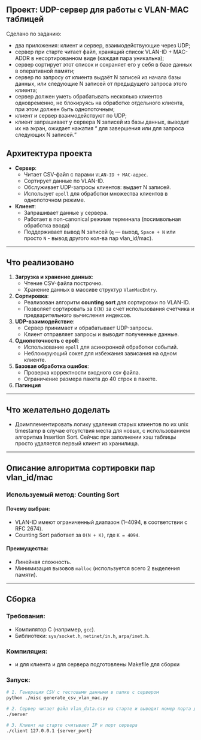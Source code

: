 **Проект: UDP-сервер для работы с VLAN-MAC таблицей**
---

Сделано по заданию:
- два приложения: клиент и сервер, взаимодействующие через UDP;
- сервер при старте читает файл, хранящий список VLAN-ID + MAC-ADDR в несортированном виде (каждая пара уникальна);
- сервер сортирует этот список и сохраняет его у себя в базе данных в оперативной памяти;
- сервер по запросу от клиента выдаёт N записей из начала базы данных, или следующие N записей от предыдущего запроса этого клиента;
- сервер должен уметь обрабатывать несколько клиентов одновременно, не блокируясь на обработке отдельного клиента, при этом должен быть однопоточным;
- клиент и сервер взаимодействуют по UDP;
- клиент запрашивает у сервера N записей из базы данных, выводит их на экран, ожидает нажатия <q> для завершения или <space> для запроса следующих N записей.

## Архитектура проекта  
- **Сервер**:  
  - Читает CSV-файл с парами `VLAN-ID + MAC-адрес`.  
  - Сортирует данные по VLAN-ID.
  - Обслуживает UDP-запросы клиентов: выдает N записей.
  - Использует `epoll` для обработки множества клиентов в однопоточном режиме.  
- **Клиент**:  
  - Запрашивает данные у сервера.
  - Работает в non-canonical режиме терминала (посимвольная обработка ввода)
  - Поддерживает вывод N записей (`q` — выход, `Space + N` или просто `N` - вывод другого кол-ва пар vlan_id/mac).  

---

## Что реализовано  
1. **Загрузка и хранение данных**:  
   - Чтение CSV-файла построчно. 
   - Хранение данных в массиве структур `VlanMacEntry`.  
2. **Сортировка**:  
   - Реализован алгоритм **counting sort** для сортировки по VLAN-ID.  
   - Позволяет сортировать за `O(N)` за счет использования счетчика и предварительного вычисления индексов.  
3. **UDP-взаимодействие**:  
   - Сервер принимает и обрабатывает UDP-запросы.  
   - Клиент отправляет запросы и выводит полученные данные.  
4. **Однопоточность с epoll**:  
   - Использование `epoll` для асинхронной обработки событий.  
   - Неблокирующий сокет для избежания зависания на одном клиенте.  
5. **Базовая обработка ошибок**:  
   - Проверка корректности входного csv файла.  
   - Ограничение размера пакета до 40 строк в пакете.
6. **Пагинция**   
---

## Что желательно доделать   
- Доимплементировать логику удаления старых клиентов по их unix timestamp в случае отсутствия места для новых, с использованием алгоритма Insertion Sort. Сейчас при заполнении хэш таблицы просто удаляется первый клиент из хранилища.
---

## Описание алгоритма сортировки пар vlan_id/mac
### Используемый метод: **Counting Sort**  
#### Почему выбран:
- VLAN-ID имеют ограниченный диапазон (1–4094, в соответствии с RFC 2674).  
- Counting Sort работает за `O(N + K)`, где `K = 4094`.  

#### Преимущества:  
- Линейная сложность.  
- Минимизация вызовов `malloc` (используется всего 2 выделения памяти).  
---

## Сборка  
### Требования:  
- Компилятор C (например, `gcc`).  
- Библиотеки: `sys/socket.h`, `netinet/in.h`, `arpa/inet.h`.  

### Компиляция:  
- и для клиента и для сервера подготовлены Makefile для сборки

### Запуск:  
```bash
# 1. Генерация CSV с тестовыми данными в папке с сервером
python ./misc generate_csv_vlan_mac.py

# 2. Сервер читает файл vlan_data.csv на старте и выводит номер порта для запуска клиента
./server

# 3. Клиент на старте считывает IP и порт сервера 
./client 127.0.0.1 {server_port}
```